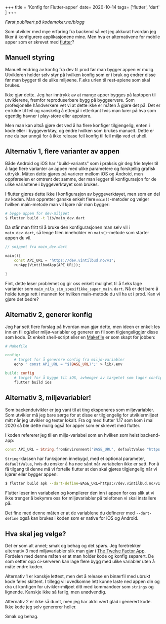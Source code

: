 +++
title = 'Konfig for Flutter-apper'
date= 2020-10-14
tags= ['flutter', 'dart' ]
+++

_Først publisert på kodemaker.no/blogg_

Som utvikler med mye erfaring fra backend så vet jeg akkurat hvordan jeg liker å konfigurere applikasjonene mine.  Men hva er alternativene for mobile apper som er skrevet med [flutter](/flutter/)?


## Manuell styring

Manuell endring av konfig fra dev til prod før man bygger appen er mulig. Utvikleren holder selv styr på hvilken konfig som er i bruk og endrer disse før man bygger til de ulike miljøene. F.eks urlen til rest-apiene som skal brukes.

Ikke gjør dette. Jeg har inntrykk av at mange apper bygges på laptopen til utviklerene, fremfor reproduserbare bygg på byggservere. Som profesjonelle håndverkere vet vi at dette ikke er måten å gjøre det på. Det er en kilde til feil og vanskelig å ettergå i etterkant hvis man lurer på hva som egentlig havner i play-store eller appstore.

Men man kan altså gjøre det ved å ha flere konfiger tilgjengelig, enten i kode eller i byggeverktøy, og endre hvilken som brukes manuelt. Dette er noe du bør unngå for å ikke release feil konfig til feil miljø ved et uhell.

## Alternativ 1, flere varianter av appen

Både Android og iOS har "build-variants" som i praksis gir deg frie tøyler til å lage flere varianter av appen med ulike parametere og forskjellig grafisk uttrykk. Måten dette gjøres på varierer mellom iOS og Android, men oppførselen er omtrent det samme, der man legger til konfigurasjon for de ulike variantene i byggeverktøyet som brukes.

I flutter gjøres dette ikke i konfigurasjon av byggeverktøyet, men som en del av koden. Man oppretter ganske enkelt flere `main()`-metoder og velger hvilken main-metode man vil kjøre når man bygger:

```bash
# bygge appen for dev-miljøet
$ flutter build -t lib/main_dev.dart
```

Da står man fritt til å bruke den konfigurasjonen man selv vil i `main_dev.dart`, så lenge filen inneholder en `main()`-metode som starter appen du vil.

```dart
// snippet fra main_dev.dart

main(){
	const API_URL = "https://dev.vintilbud.no/v1";
	runApp(VintilbudApp(API_URL));

}

```

Fint, dette løser problemet og gir oss enkelt mulighet til å f.eks lage varianter som `main_nils_sin_spesifikke_super_main.dart`. Nå er det bare å holde tunga rett i munnen for hvilken main-metode du vil ha ut i prod. Kan vi gjøre det bedre?

## Alternativ 2, generer konfig

Jeg har sett flere forslag på hvordan man gjør dette, men ideen er enkel: les inn en fil og/eller miljø-variabler og generer en fil som tilgjengeliggjør disse som kode. Et enkelt shell-script eller en [Makefile](https://www.kodemaker.no/make/) er som skapt for jobben:

```Makefile
# Makefile

config:
	# target for å generere config fra miljø-variabler
	echo ' const API_URL = "$(BASE_URL)";' > lib/.env

build: config
	# target for å bygge til iOS, avhenger av targetet som lager config
	flutter build ios
```


## Alternativ 3, miljøvariabler!

Som backendutvikler er jeg vant til at ting eksponeres som miljøvariabler. Som utvikler må jeg bare sørge for at disse er tilgjengelig for utviklermiljøet mitt når jeg utvikler og tester lokalt. Fra og med flutter 1.17 som kom i mai 2020 så ble dette mulig også for apper som er skrevet med flutter.

I koden refererer jeg til en miljø-variabel som en hvilken som helst backend-app:

```dart
const API_URL = String.fromEnvironment("BASE_URL", defaultValue "https://vintilbud.no/v1")
```

`String`-klassen har funksjonen innebygd, med et optional parameter, `defaultValue`, hvis du ønsker å ha noe sånt når variabelen ikke er satt. For å få tilgang til denne må vi fortelle flutter at den skal gjøres tilgjengelig når vi kjører eller bygger appen:

```bash
$ flutter build apk --dart-define=BASE_URL=https://dev.vintilbud.no/v1
```

Flutter leser inn variabelen og kompilerer den inn i appen for oss slik at vi ikke trenger å bekymre oss for miljøvariabler på telefonen vi skal installere på.

Det fine med denne måten er at de variablene du definerer med `--dart-define` også kan brukes i koden som er native for iOS og Android.


## Hva skal jeg velge?

Det er som alt annet; smak og behag og det spørs. Jeg foretrekker alternativ 3 med miljøvariabler slik man gjør i [The Twelve Factor App](https://12factor.net/config). Fordelen med denne måten er at man holder kode og konfig separert. De som setter opp ci-serveren kan lage flere bygg med ulike variabler uten å måte endre koden.

Alternativ 1 er kanskje lettest, men det å release en binærfil med ubrukt kode føles skittent. I tillegg vil uvedkomne lett kunne laste ned appen din og dra ut konfigen for utvikler-miljøet ditt med kommandoer som `strings` og lignende. Kanskje ikke så farlig, men unødvendig.

Alternativ 2 er ikke så dumt, men jeg har aldri vært glad i generert kode. Ikke kode jeg selv genererer heller.

Smak og behag.
